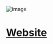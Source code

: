 ![image](https://user-images.githubusercontent.com/61861940/200214528-7fd020b4-a908-4463-861a-01123c497a81.png)

# [Website](https://alve.io/)
